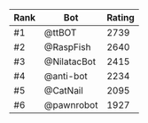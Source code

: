 Rank|Bot|Rating
---|---|---
#1|@ttBOT|2739
#2|@RaspFish|2640
#3|@NilatacBot|2415
#4|@anti-bot|2234
#5|@CatNail|2095
#6|@pawnrobot|1927
